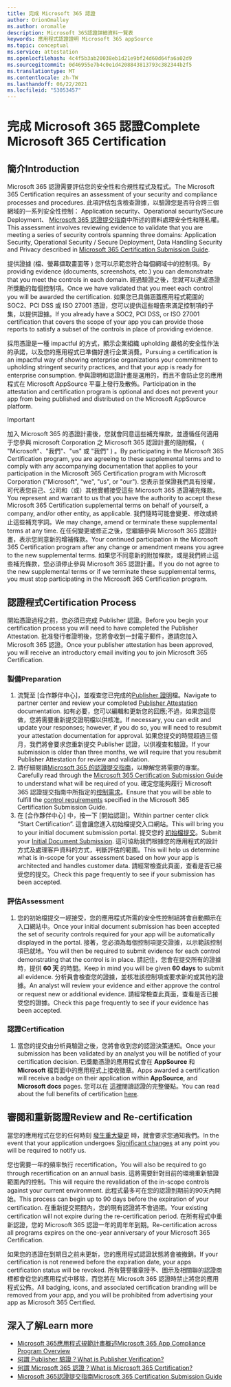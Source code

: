 ```yaml
---
title: 完成 Microsoft 365 認證
author: OrionOmalley
ms.author: oromalle
description: Microsoft 365認證詳細資料一覽表
keywords: 應用程式認證證明 Microsoft 365 appSource
ms.topic: conceptual
ms.service: attestation
ms.openlocfilehash: 4c4f5b3ab20038eb1d21e9bf24d60d64fa6a02d9
ms.sourcegitcommit: 0d46955e7b4c0e1d4208843813793c382344b2f5
ms.translationtype: MT
ms.contentlocale: zh-TW
ms.lasthandoff: 06/22/2021
ms.locfileid: "53053457"
---
```

# <a name="complete-microsoft-365-certification"></a><span data-ttu-id="8dc09-104">完成 Microsoft 365 認證</span><span class="sxs-lookup"><span data-stu-id="8dc09-104">Complete Microsoft 365 Certification</span></span>

## <a name="introduction"></a><span data-ttu-id="8dc09-105">簡介</span><span class="sxs-lookup"><span data-stu-id="8dc09-105">Introduction</span></span>

<span data-ttu-id="8dc09-106">Microsoft 365 認證需要評估您的安全性和合規性程式及程式。</span><span class="sxs-lookup"><span data-stu-id="8dc09-106">The Microsoft 365 Certification requires an assessment of your security and compliance processes and procedures.</span></span> <span data-ttu-id="8dc09-107">此項評估包含檢查證據，以驗證您是否符合跨三個網域的一系列安全性控制： Application security、Operational security/Secure Deployment、 [Microsoft 365 認證提交指南](https://docs.microsoft.com/microsoft-365-app-certification/docs/certification-submission-guide)中所述的資料處理安全性和隱私權。</span><span class="sxs-lookup"><span data-stu-id="8dc09-107">This assessment involves reviewing evidence to validate that you are meeting a series of security controls spanning three domains: Application Security, Operational Security / Secure Deployment, Data Handling Security and Privacy described in [Microsoft 365 Certification Submission Guide](https://docs.microsoft.com/microsoft-365-app-certification/docs/certification-submission-guide).</span></span>

<span data-ttu-id="8dc09-108">提供證據 (檔、螢幕擷取畫面等 ) 您可以示範您符合每個網域中的控制項。</span><span class="sxs-lookup"><span data-stu-id="8dc09-108">By providing evidence (documents, screenshots, etc.) you can demonstrate that you meet the controls in each domain.</span></span> <span data-ttu-id="8dc09-109">經過驗證之後，您就可以達成憑證所獎勵的每個控制項。</span><span class="sxs-lookup"><span data-stu-id="8dc09-109">Once we have validated that you meet each control you will be awarded the certification.</span></span> <span data-ttu-id="8dc09-110">如果您已具備涵蓋應用程式範圍的 SOC2、PCI DSS 或 ISO 27001 憑證，您可以提供這些報告來滿足控制項的子集，以提供證據。</span><span class="sxs-lookup"><span data-stu-id="8dc09-110">If you already have a SOC2, PCI DSS, or ISO 27001 certification that covers the scope of your app you can provide those reports to satisfy a subset of the controls in place of providing evidence.</span></span> 

<span data-ttu-id="8dc09-111">採用憑證是一種 impactful 的方式，顯示企業組織 upholding 嚴格的安全性作法的承諾，以及您的應用程式已準備好進行企業消費。</span><span class="sxs-lookup"><span data-stu-id="8dc09-111">Pursuing a certification is an impactful way of showing enterprise organizations your commitment to upholding stringent security practices, and that your app is ready for enterprise consumption.</span></span> <span data-ttu-id="8dc09-112">參與證明和認證計畫是選用的，而且不會防止您的應用程式在 Microsoft AppSource 平臺上發行及散佈。</span><span class="sxs-lookup"><span data-stu-id="8dc09-112">Participation in the attestation and certification program is optional and does not prevent your app from being published and distributed on the Microsoft AppSource platform.</span></span>

> [!IMPORTANT]
> <span data-ttu-id="8dc09-113">加入 Microsoft 365 的憑證計畫後，您就會同意這些補充條款，並遵循任何適用于您參與 microsoft Corporation 之 Microsoft 365 認證計畫的隨附檔， ( "Microsoft"、"我們"、"us" 或 "我們" ) 。</span><span class="sxs-lookup"><span data-stu-id="8dc09-113">By participating in the Microsoft 365 Certification  program, you are agreeing to these supplemental terms and to comply with any accompanying documentation that applies to your participation in the Microsoft 365 Certification program with Microsoft Corporation ("Microsoft", "we", "us",  or "our").</span></span> <span data-ttu-id="8dc09-114">您表示並保證我們具有授權，可代表您自己、公司和（或）其他實體接受這些 Microsoft 365 憑證補充條款。</span><span class="sxs-lookup"><span data-stu-id="8dc09-114">You represent and warrant to us that you have the authority to accept these Microsoft 365 Certification supplemental terms on behalf of yourself, a company, and/or other entity, as applicable.</span></span> <span data-ttu-id="8dc09-115">我們隨時可能會變更、修改或終止這些補充字詞。</span><span class="sxs-lookup"><span data-stu-id="8dc09-115">We may change, amend or terminate these supplemental terms at any time.</span></span> <span data-ttu-id="8dc09-116">在任何變更或修正之後，您繼續參與 Microsoft 365 認證計畫，表示您同意新的增補條款。</span><span class="sxs-lookup"><span data-stu-id="8dc09-116">Your continued participation in the Microsoft 365 Certification program after any change or amendment means you agree to the new supplemental terms.</span></span> <span data-ttu-id="8dc09-117">如果您不同意新的附加條款，或是我們終止這些補充條款，您必須停止參與 Microsoft 365 認證計畫。</span><span class="sxs-lookup"><span data-stu-id="8dc09-117">If you do not agree to the new supplemental terms or if we terminate these supplemental terms, you must stop participating in the Microsoft 365 Certification program.</span></span>

## <a name="certification-process"></a><span data-ttu-id="8dc09-118">認證程式</span><span class="sxs-lookup"><span data-stu-id="8dc09-118">Certification Process</span></span>

<span data-ttu-id="8dc09-119">開始憑證過程之前，您必須已完成 Publisher 認證。</span><span class="sxs-lookup"><span data-stu-id="8dc09-119">Before you begin your certification process you will need to have completed the Publisher Attestation.</span></span> <span data-ttu-id="8dc09-120">批准發行者證明後，您將會收到一封電子郵件，邀請您加入 Microsoft 365 認證。</span><span class="sxs-lookup"><span data-stu-id="8dc09-120">Once your publisher attestation has been approved, you will receive an introductory email inviting you to join Microsoft 365 Certification.</span></span>

### <a name="preparation"></a><span data-ttu-id="8dc09-121">製備</span><span class="sxs-lookup"><span data-stu-id="8dc09-121">Preparation</span></span>
1. <span data-ttu-id="8dc09-122">流覽至 [合作夥伴中心]，並複查您已完成的[Publisher 證明]( https://docs.microsoft.com/microsoft-365-app-certification/docs/attestation)檔。</span><span class="sxs-lookup"><span data-stu-id="8dc09-122">Navigate to partner center and review your completed [Publisher Attestation]( https://docs.microsoft.com/microsoft-365-app-certification/docs/attestation) documentation.</span></span> <span data-ttu-id="8dc09-123">如有必要，您可以編輯和更新您的回應;不過，如果您這麼做，您將需要重新提交證明檔以供核准。</span><span class="sxs-lookup"><span data-stu-id="8dc09-123">If necessary, you can edit and update your responses; however, if you do so, you will need to resubmit your attestation documentation for approval.</span></span> <span data-ttu-id="8dc09-124">如果您提交的時間超過三個月，我們將會要求您重新提交 Publisher 認證，以供複查和驗證。</span><span class="sxs-lookup"><span data-stu-id="8dc09-124">If your submission is older than three months, we will require that you resubmit Publisher Attestation for review and validation.</span></span> 
1. <span data-ttu-id="8dc09-125">請仔細閱讀[Microsoft 365 的認證提交指南](https://docs.microsoft.com/microsoft-365-app-certification/docs/certification-submission-guide)，以瞭解您將需要的專案。</span><span class="sxs-lookup"><span data-stu-id="8dc09-125">Carefully read through the [Microsoft 365 Certification Submission Guide](https://docs.microsoft.com/microsoft-365-app-certification/docs/certification-submission-guide) to understand what will be required of you.</span></span> <span data-ttu-id="8dc09-126">確定您能夠履行 Microsoft 365 認證提交指南中所指定的[控制需求]( https://docs.microsoft.com/microsoft-365-app-certification/docs/certification-submission-guide#app-certification-criteria)。</span><span class="sxs-lookup"><span data-stu-id="8dc09-126">Ensure that you will be able to fulfill the [control requirements]( https://docs.microsoft.com/microsoft-365-app-certification/docs/certification-submission-guide#app-certification-criteria) specified in the Microsoft 365 Certification Submission Guide.</span></span>
1. <span data-ttu-id="8dc09-127">在 [合作夥伴中心] 中，按一下 [開始認證]。</span><span class="sxs-lookup"><span data-stu-id="8dc09-127">Within partner center click “Start Certification”.</span></span> <span data-ttu-id="8dc09-128">這會讓您進入初始檔提交入口網站。</span><span class="sxs-lookup"><span data-stu-id="8dc09-128">This will bring you to your initial document submission portal.</span></span> <span data-ttu-id="8dc09-129">提交您的 [初始檔提交](https://docs.microsoft.com/microsoft-365-app-certification/docs/certification-submission-guide#initial-document-submission)。</span><span class="sxs-lookup"><span data-stu-id="8dc09-129">Submit your [Initial Document Submission](https://docs.microsoft.com/microsoft-365-app-certification/docs/certification-submission-guide#initial-document-submission).</span></span> <span data-ttu-id="8dc09-130">這可協助我們根據您的應用程式的設計方式及處理客戶資料的方式，判斷評估的範圍。</span><span class="sxs-lookup"><span data-stu-id="8dc09-130">This will help us determine what is in-scope for your assessment based on how your app is architected and handles customer data.</span></span> <span data-ttu-id="8dc09-131">請經常檢查此頁面，查看是否已接受您的提交。</span><span class="sxs-lookup"><span data-stu-id="8dc09-131">Check this page frequently to see if your submission has been accepted.</span></span>

### <a name="assessment"></a><span data-ttu-id="8dc09-132">評估</span><span class="sxs-lookup"><span data-stu-id="8dc09-132">Assessment</span></span>
1. <span data-ttu-id="8dc09-133">您的初始檔提交一經接受，您的應用程式所需的安全性控制組將會自動顯示在入口網站中。</span><span class="sxs-lookup"><span data-stu-id="8dc09-133">Once your initial document submission has been accepted the set of security controls required for your app will be automatically displayed in the portal.</span></span> <span data-ttu-id="8dc09-134">接著，您必須為每個控制項提交證據，以示範該控制項已就地。</span><span class="sxs-lookup"><span data-stu-id="8dc09-134">You will then be required to submit evidence for each control demonstrating that the control is in place.</span></span> <span data-ttu-id="8dc09-135">請記住，您會在提交所有的證據時，提供 **60 天** 的時間。</span><span class="sxs-lookup"><span data-stu-id="8dc09-135">Keep in mind you will be given **60 days** to submit all evidence.</span></span> <span data-ttu-id="8dc09-136">分析員會檢查您的證據，並核准該控制項或要求新的或其他的證據。</span><span class="sxs-lookup"><span data-stu-id="8dc09-136">An analyst will review your evidence and either approve the control or request new or additional evidence.</span></span> <span data-ttu-id="8dc09-137">請經常檢查此頁面，查看是否已接受您的證據。</span><span class="sxs-lookup"><span data-stu-id="8dc09-137">Check this page frequently to see if your evidence has been accepted.</span></span>
### <a name="certification"></a><span data-ttu-id="8dc09-138">認證</span><span class="sxs-lookup"><span data-stu-id="8dc09-138">Certification</span></span>
1. <span data-ttu-id="8dc09-139">當您的提交由分析員驗證之後，您將會收到您的認證決策通知。</span><span class="sxs-lookup"><span data-stu-id="8dc09-139">Once your submission has been validated by an analyst you will be notified of your certification decision.</span></span> <span data-ttu-id="8dc09-140">已獎勵憑證的應用程式會在 **AppSource** 和 **Microsoft** 檔頁面中的應用程式上接收徽章。</span><span class="sxs-lookup"><span data-stu-id="8dc09-140">Apps awarded a certification will receive a badge on their application within **AppSource**, and **Microsoft docs** pages.</span></span> <span data-ttu-id="8dc09-141">您可以在 [這裡](https://docs.microsoft.com/microsoft-365-app-certification/docs/enterprise-app-certification-guide#program-benefits)閱讀認證的完整優點。</span><span class="sxs-lookup"><span data-stu-id="8dc09-141">You can read about the full benefits of certification [here](https://docs.microsoft.com/microsoft-365-app-certification/docs/enterprise-app-certification-guide#program-benefits).</span></span>

## <a name="review-and-re-certification"></a><span data-ttu-id="8dc09-142">審閱和重新認證</span><span class="sxs-lookup"><span data-stu-id="8dc09-142">Review and Re-certification</span></span>
<span data-ttu-id="8dc09-143">當您的應用程式在您的任何時刻 [發生重大變更](https://docs.microsoft.com/microsoft-365-app-certification/docs/certification-submission-guide#significant-changes) 時，就會要求您通知我們。</span><span class="sxs-lookup"><span data-stu-id="8dc09-143">In the event that your application undergoes [Significant changes](https://docs.microsoft.com/microsoft-365-app-certification/docs/certification-submission-guide#significant-changes) at any point you will be required to notify us.</span></span>

<span data-ttu-id="8dc09-144">您也需要一年的頻率執行 recertification。</span><span class="sxs-lookup"><span data-stu-id="8dc09-144">You will also be required to go through recertification on an annual basis.</span></span> <span data-ttu-id="8dc09-145">這將需要針對目前的環境重新驗證範圍內的控制。</span><span class="sxs-lookup"><span data-stu-id="8dc09-145">This will require the revalidation of the in-scope controls against your current environment.</span></span> <span data-ttu-id="8dc09-146">此程式最多可在您的認證到期前的90天內開始。</span><span class="sxs-lookup"><span data-stu-id="8dc09-146">This process can begin up to 90 days before the expiration of your certification.</span></span> <span data-ttu-id="8dc09-147">在重新提交期間內，您的現有認證將不會過期。</span><span class="sxs-lookup"><span data-stu-id="8dc09-147">Your existing certification will not expire during the re-certification period.</span></span> <span data-ttu-id="8dc09-148">在所有程式中重新認證，您的 Microsoft 365 認證一年的周年年到期。</span><span class="sxs-lookup"><span data-stu-id="8dc09-148">Re-certification across all programs expires on the one-year anniversary of your Microsoft 365 Certification.</span></span>

<span data-ttu-id="8dc09-149">如果您的憑證在到期日之前未更新，您的應用程式認證狀態將會被撤銷。</span><span class="sxs-lookup"><span data-stu-id="8dc09-149">If your certification is not renewed before the expiration date, your apps certification status will be revoked.</span></span> <span data-ttu-id="8dc09-150">所有聲譽徽章授予、圖示及相關聯的認證商標都會從您的應用程式中移除，而您將在 Microsoft 365 認證時禁止將您的應用程式公佈。</span><span class="sxs-lookup"><span data-stu-id="8dc09-150">All badging, icons, and associated certification branding will be removed from your app, and you will be prohibited from advertising your app as Microsoft 365 Certified.</span></span>



## <a name="learn-more"></a><span data-ttu-id="8dc09-151">深入了解</span><span class="sxs-lookup"><span data-stu-id="8dc09-151">Learn more</span></span>

* [<span data-ttu-id="8dc09-152">Microsoft 365應用程式規範計畫概述</span><span class="sxs-lookup"><span data-stu-id="8dc09-152">Microsoft 365 App Compliance Program Overview</span></span>](~/overview.md)  
* [<span data-ttu-id="8dc09-153">何謂 Publisher 驗證？</span><span class="sxs-lookup"><span data-stu-id="8dc09-153">What is Publisher Verification?</span></span>](https://docs.microsoft.com/azure/active-directory/develop/publisher-verification-overview)
* [<span data-ttu-id="8dc09-154">何謂 Microsoft 365 認證？</span><span class="sxs-lookup"><span data-stu-id="8dc09-154">What is Microsoft 365 Certification?</span></span>](~/docs/enterprise-app-certification-guide.md)  
* [<span data-ttu-id="8dc09-155">Microsoft 365認證提交指南</span><span class="sxs-lookup"><span data-stu-id="8dc09-155">Microsoft 365 Certification Submission Guide</span></span>](~/docs/certification-submission-guide.md)
